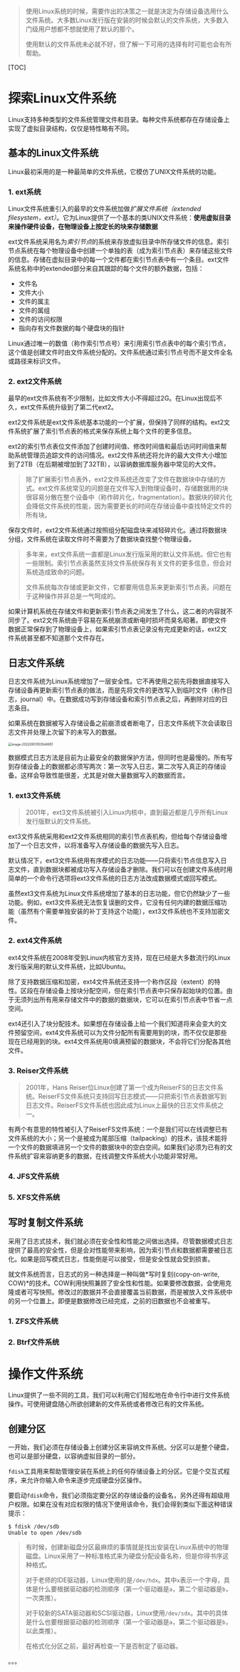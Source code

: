 > 使用Linux系统的时候，需要作出的决策之一就是决定为存储设备选用什么文件系统。大多数Linux发行版在安装的时候会默认的文件系统，大多数入门级用户想都不想就使用了默认的那个。
>
> 使用默认的文件系统未必就不好，但了解一下可用的选择有时可能也会有所帮助。

[TOC]

# 探索Linux文件系统

Linux支持多种类型的文件系统管理文件和目录。每种文件系统都存在存储设备上实现了虚拟目录结构，仅仅是特性略有不同。

## 基本的Linux文件系统

Linux最初采用的是一种最简单的文件系统，它模仿了UNIX文件系统的功能。

### 1. ext系统

Linux文件系统重引入的最早的文件系统加做*扩展文件系统（extended filesystem，ext）*。它为Linux提供了一个基本的类UNIX文件系统：**使用虚拟目录来操作硬件设备，在物理设备上按定长的块来存储数据**

ext文件系统采用名为*索引节点*的系统来存放虚拟目录中所存储文件的信息。索引节点系统在每个物理设备中创建一个单独的表（成为索引节点表）来存储这些文件的信息。存储在虚拟目录中的每一个文件都在索引节点表中有一个条目。ext文件系统名称中的extended部分来自其跟踪的每个文件的额外数据，包括：

* 文件名
* 文件大小
* 文件的属主
* 文件的属组
* 文件的访问权限
* 指向存有文件数据的每个硬盘块的指针

Linux通过唯一的数值（称作索引节点号）来引用索引节点表中的每个索引节点，这个值是创建文件时由文件系统分配的。文件系统通过索引节点号而不是文件全名或路径来标识文件。

### 2. ext2文件系统

最早的ext文件系统有不少限制，比如文件大小不得超过2G。在Linux出现后不久，ext文件系统升级到了第二代ext2。

ext2文件系统是ext文件系统基本功能的一个扩展，但保持了同样的结构。ext2文件系统扩展了索引节点表的格式来保存系统上每个文件的更多信息。

ext2的索引节点表位文件添加了创建时间值、修改时间值和最后访问时间值来帮助系统管理员追踪文件的访问情况。ext2文件系统还将允许的最大文件大小增加到了2TB（在后期被增加到了32TB），以容纳数据库服务器中常见的大文件。

>  除了扩展索引节点表外，ext2文件系统还改变了文件在数据块中存储的方式。ext文件系统常见的问题是在文件写入到物理设备时，存储数据用的块很容易分散在整个设备中（称作碎片化，fragmentation）。数据块的碎片化会降低文件系统的性能，因为需要更长的时间在存储设备中查找特定文件的所有块。

保存文件时，ext2文件系统通过按照组分配磁盘块来减轻碎片化。通过将数据块分组，文件系统在读取文件时不需要为了数据块查找整个物理设备。

> 多年来，ext文件系统一直都是Linux发行版采用的默认文件系统。但它也有一些限制。索引节点表虽然支持文件系统保存有关文件的更多信息，但会对系统造成致命的问题。
>
> 文件系统每次存储或更新文件，它都要用信息系来更新索引节点表。问题在于这种操作并非总是一气呵成的。

如果计算机系统在存储文件和更新索引节点表之间发生了什么，这二者的内容就不同步了。ext2文件系统由于容易在系统崩溃或断电时损坏而臭名昭著。即使文件数据正常保存到了物理设备上，如果索引节点表记录没有完成更新的话，ext2文件系统甚至都不知道那个文件存在。

## 日志文件系统

日志文件系统为Linux系统增加了一层安全性。它不再使用之前先将数据直接写入存储设备再更新索引节点表的做法，而是先将文件的更改写入到临时文件（称作日志，journal）中。在数据成功写到存储设备和索引节点表之后，再删除对应的日志条目。

如果系统在数据被写入存储设备之前崩溃或者断电了，日志文件系统下次会读取日志文件并处理上次留下的未写入的数据。

<img src="8_管理文件系统.assets/image-20220913103544951.png" alt="image-20220913103544951" style="zoom:50%;" />

数据模式日志方法是目前为止最安全的数据保护方法，但同时也是最慢的。所有写到存储设备上的数据都必须写两次：第一次写入日志，第二次写入真正的存储设备。这样会导致性能很差，尤其是对做大量数据写入的数据而言。

### 1. ext3文件系统

> 2001年，ext3文件系统被引入Linux内核中，直到最近都是几乎所有Linux发行版默认的文件系统。

ext3文件系统采用和ext2文件系统相同的索引节点表机构，但给每个存储设备增加了一个日志文件，以将准备写入存储设备的数据先写入日志。

默认情况下，ext3文件系统用有序模式的日志功能——只将索引节点信息写入日志文件，直到数据块都被成功写入存储设备才删除。我们可以在创建文件系统时用简单的一个命令行选项将ext3文件系统的日志方法改成数据模式或回写模式。

虽然ext3文件系统为Linux文件系统增加了基本的日志功能，但它仍然缺少了一些功能。例如，ext3文件系统无法恢复误删的文件，它没有任何内建的数据压缩功能（虽然有个需要单独安装的补丁支持这个功能），ext3文件系统也不支持加密文件。

### 2. ext4文件系统

ext4文件系统在2008年受到Linux内核官方支持，现在已经是大多数流行的Linux发行版采用的默认文件系统，比如Ubuntu。

除了支持数据压缩和加密，ext4文件系统还支持一个称作区段（extent）的特性。区段在存储设备上按块分配空间，但在索引节点表中只保存起始块的位置。由于无须列出所有用来存储文件中的数据的数据块，它可以在索引节点表中节省一点空间。

ext4还引入了块分配技术。如果想在存储设备上给一个我们知道将来会变大的文件预留空间，ext4文件系统可以为文件分配所有需要用到的块，而不仅仅是那些现在已经用到的块。ext4文件系统用0填满预留的数据块，不会将它们分配各其他文件。

### 3. Reiser文件系统

> 2001年，Hans Reiser位Linux创建了第一个成为ReiserFS的日志文件系统。ReiserFS文件系统只支持回写日志模式——只把索引节点表数据写到日志文件。ReiserFS文件系统也因此成为Linux上最快的日志文件系统之一。

有两个有意思的特性被引入了ReiserFS文件系统：一个是我们可以在线调整已有文件系统的大小；另一个是被成为尾部压缩（tailpacking）的技术，该技术能将一个文件的数据填进另一个文件的数据块中的空白空间。如果我们必须为已有的文件系统扩容来容纳更多的数据，在线调整文件系统大小功能非常好用。

### 4. JFS文件系统

### 5. XFS文件系统

## 写时复制文件系统

采用了日志式技术，我们就必须在安全性和性能之间做出选择。尽管数据模式日志提供了最高的安全性，但是会对性能带来影响，因为索引节点和数据都需要被日志化。如果是回写模式日志，性能倒是可以接受，但是安全性就会受到损害。

就文件系统而言，日志式的另一种选择是一种叫做*写时复刻(copy-on-write, COW)*的技术。COW利用快照兼顾了安全性和性能。如果要修改数据，会使用克隆或者可写快照。修改过的数据并不会直接覆盖当前数据，而是被放入文件系统中的另一个位置上。即便是数据修改已经完成，之前的旧数据也不会被重写。

### 1. ZFS文件系统

### 2. Btrf文件系统

# 操作文件系统

Linux提供了一些不同的工具，我们可以利用它们轻松地在命令行中进行文件系统操作。可使用键盘随心所欲创建新的文件系统或者修改已有的文件系统。

## 创建分区

一开始，我们必须在存储设备上创建分区来容纳文件系统。分区可以是整个硬盘，也可以是部分硬盘，以容纳虚拟目录的一部分。

`fdisk`工具用来帮助管理安装在系统上的任何存储设备上的分区。它是个交互式程序，来允许你输入命令来逐步完成硬盘分区操作。

要启动`fdisk`命令，我们必须指定要分区的存储设备的设备名，另外还得有超级用户权限。如果在没有对应权限的情况下使用该命令，我们会得到类似下面这种错误提示：

```shell
$ fdisk /dev/sdb
Unable to open /dev/sdb
```

> 有时候，创建新磁盘分区最麻烦的事情就是找出安装在Linux系统中的物理磁盘。Linux采用了一种标准格式来为硬盘分配设备名称，但是你得书序这种格式。
>
> 对于老师的IDE驱动器，Linux使用的是`/dev/hdx`。其中`x`表示一个字母，具体是什么要根据驱动器的检测顺序（第一个驱动器是`a`，第二个驱动器是`b`，一次类推）。
>
> 对于较新的SATA驱动器和SCSI驱动器，Linux使用`/dev/sdx`。其中的具体是什么也要根据驱动器的检测顺序（第一个驱动器是`a`，第二个驱动器是`b`，以此类推）。
>
> 在格式化分区之前，最好再检查一下是否制定了驱动器。

。。。
